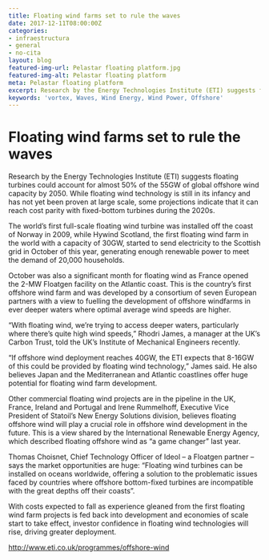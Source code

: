 ```yaml
---
title: Floating wind farms set to rule the waves
date: 2017-12-11T08:00:00Z
categories:
- infraestructura
- general
- no-cita
layout: blog
featured-img-url: Pelastar floating platform.jpg
featured-img-alt: Pelastar floating platform
meta: Pelastar floating platform
excerpt: Research by the Energy Technologies Institute (ETI) suggests floating turbines could account for almost 50% of the 55GW of global offshore wind capacity by 2050. While floating wind technology is still in its infancy and has not yet been proven at large scale, some projections indicate that it can reach cost parity with fixed-bottom turbines during the 2020s.
keywords: 'vortex, Waves, Wind Energy, Wind Power, Offshore'
---
```


# Floating wind farms set to rule the waves

Research by the Energy Technologies Institute (ETI) suggests floating turbines could account for almost 50% of the 55GW of global offshore wind capacity by 2050. While floating wind technology is still in its infancy and has not yet been proven at large scale, some projections indicate that it can reach cost parity with fixed-bottom turbines during the 2020s.

The world’s first full-scale floating wind turbine was installed off the coast of Norway in 2009, while Hywind Scotland, the first floating wind farm in the world with a capacity of 30GW, started to send electricity to the Scottish grid in October of this year, generating enough renewable power to meet the demand of 20,000 households.

October was also a significant month for floating wind as France opened the 2-MW Floatgen facility on the Atlantic coast. This is the country’s first offshore wind farm and was developed by a consortium of seven European partners with a view to fuelling the development of offshore windfarms in ever deeper waters where optimal average wind speeds are higher.

“With floating wind, we’re trying to access deeper waters, particularly where there’s quite high wind speeds,” Rhodri James, a manager at the UK’s Carbon Trust, told the UK’s Institute of Mechanical Engineers recently.

“If offshore wind deployment reaches 40GW, the ETI expects that 8-16GW of this could be provided by floating wind technology,” James said. He also believes Japan and the Mediterranean and Atlantic coastlines offer huge potential for floating wind farm development.

Other commercial floating wind projects are in the pipeline in the UK, France, Ireland and Portugal and Irene Rummelhoff, Executive Vice President of Statoil’s New Energy Solutions division, believes floating offshore wind will play a crucial role in offshore wind development in the future. This is a view shared by the International Renewable Energy Agency, which described floating offshore wind as “a game changer” last year.

Thomas Choisnet, Chief Technology Officer of Ideol – a Floatgen partner – says the market opportunities are huge: “Floating wind turbines can be installed on oceans worldwide, offering a solution to the problematic issues faced by countries where offshore bottom-fixed turbines are incompatible with the great depths off their coasts”.

With costs expected to fall as experience gleaned from the first floating wind farm projects is fed back into development and economies of scale start to take effect, investor confidence in floating wind technologies will rise, driving greater deployment.


<a href=http://www.eti.co.uk/programmes/offshore-wind>http://www.eti.co.uk/programmes/offshore-wind</a>

